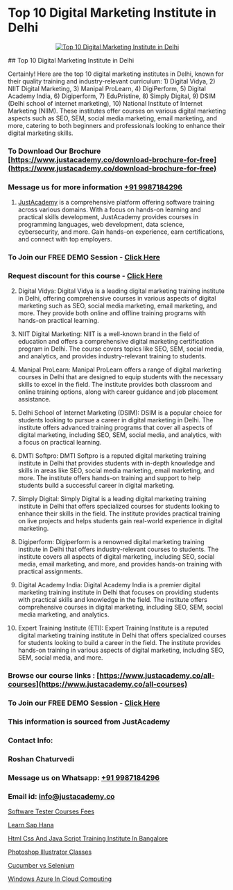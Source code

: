 # Top 10 Digital Marketing Institute in Delhi

<p align="center">
  <a href="https://justacademy.co/course-detail/digital-marketing">
    <img src="https://justacademy.co/storage2/course_image/1676636720_course_image.webp" alt="Top 10 Digital Marketing Institute in Delhi">
  </a>
</p>
## Top 10 Digital Marketing Institute in Delhi

Certainly! Here are the top 10 digital marketing institutes in Delhi, known for their quality training and industry-relevant curriculum: 1) Digital Vidya, 2) NIIT Digital Marketing, 3) Manipal ProLearn, 4) DigiPerform, 5) Digital Academy India, 6) Digiperform, 7) EduPristine, 8) Simply Digital, 9) DSIM (Delhi school of internet marketing), 10) National Institute of Internet Marketing (NIIM). These institutes offer courses on various digital marketing aspects such as SEO, SEM, social media marketing, email marketing, and more, catering to both beginners and professionals looking to enhance their digital marketing skills.
### To Download Our Brochure [https://www.justacademy.co/download-brochure-for-free](https://www.justacademy.co/download-brochure-for-free)
### Message us for more information [+91 9987184296](https://api.whatsapp.com/send?phone=919987184296)

1) [JustAcademy](https://justacademy.co) is a comprehensive platform offering software training across various domains. With a focus on hands-on learning and practical skills development, JustAcademy provides courses in programming languages, web development, data science, cybersecurity, and more. Gain hands-on experience, earn certifications, and connect with top employers.

### To Join our FREE DEMO Session - [Click Here](https://www.justacademy.co/register-for-course-demo/)
### Request discount for this course - [Click Here](https://justacademy.co/contact-us/)

2) Digital Vidya: Digital Vidya is a leading digital marketing training institute in Delhi, offering comprehensive courses in various aspects of digital marketing such as SEO, social media marketing, email marketing, and more. They provide both online and offline training programs with hands-on practical learning.

3) NIIT Digital Marketing: NIIT is a well-known brand in the field of education and offers a comprehensive digital marketing certification program in Delhi. The course covers topics like SEO, SEM, social media, and analytics, and provides industry-relevant training to students.

4) Manipal ProLearn: Manipal ProLearn offers a range of digital marketing courses in Delhi that are designed to equip students with the necessary skills to excel in the field. The institute provides both classroom and online training options, along with career guidance and job placement assistance.

5) Delhi School of Internet Marketing (DSIM): DSIM is a popular choice for students looking to pursue a career in digital marketing in Delhi. The institute offers advanced training programs that cover all aspects of digital marketing, including SEO, SEM, social media, and analytics, with a focus on practical learning.

6) DMTI Softpro: DMTI Softpro is a reputed digital marketing training institute in Delhi that provides students with in-depth knowledge and skills in areas like SEO, social media marketing, email marketing, and more. The institute offers hands-on training and support to help students build a successful career in digital marketing.

7) Simply Digital: Simply Digital is a leading digital marketing training institute in Delhi that offers specialized courses for students looking to enhance their skills in the field. The institute provides practical training on live projects and helps students gain real-world experience in digital marketing.

8) Digiperform: Digiperform is a renowned digital marketing training institute in Delhi that offers industry-relevant courses to students. The institute covers all aspects of digital marketing, including SEO, social media, email marketing, and more, and provides hands-on training with practical assignments.

9) Digital Academy India: Digital Academy India is a premier digital marketing training institute in Delhi that focuses on providing students with practical skills and knowledge in the field. The institute offers comprehensive courses in digital marketing, including SEO, SEM, social media marketing, and analytics.

10) Expert Training Institute (ETI): Expert Training Institute is a reputed digital marketing training institute in Delhi that offers specialized courses for students looking to build a career in the field. The institute provides hands-on training in various aspects of digital marketing, including SEO, SEM, social media, and more.

### Browse our course links : [https://www.justacademy.co/all-courses](https://www.justacademy.co/all-courses) 
### To Join our FREE DEMO Session - [Click Here](https://www.justacademy.co/register-for-course-demo)


### This information is sourced from JustAcademy
### Contact Info:
### Roshan Chaturvedi
### Message us on Whatsapp: [+91 9987184296](https://api.whatsapp.com/send?phone=919987184296)
### Email id: [info@justacademy.co](mailto:info@justacademy.co)
                
[Software Tester Courses Fees](https://www.linkedin.com/pulse/software-tester-courses-fees-justacademy-houston-yssrf?trackingId=Os7UwGH5Qum%2F9vMHMc6vHw%3D%3D&lipi=urn%3Ali%3Apage%3Ad_flagship3_company_admin%3BoeW%2FtgxJQVmhV5nxk7B2LA%3D%3D)

[Learn Sap Hana](https://www.linkedin.com/pulse/learn-sap-hana-justacademy-hyderabad-bflsc/)

[Html Css And Java Script Training Institute In Bangalore](https://medium.com/@kumarishimmi99/html-css-and-java-script-training-institute-in-bangalore-93833d8e3d3f)

[Photoshop Illustrator Classes](https://medium.com/@negishivu99/photoshop-illustrator-classes-3f27bd10567b)

[Cucumber vs Selenium](https://justacademyin.github.io/justacademy/cucumber-vs-selenium)

[Windows Azure In Cloud Computing](https://justacademyin.github.io/justacademy/windows-azure-in-cloud-computing)

